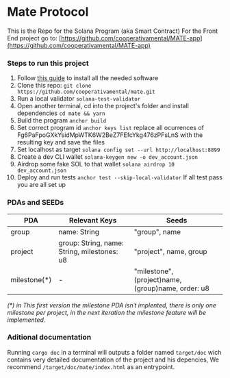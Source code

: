 # Mate Protocol

This is the Repo for the Solana Program (aka Smart Contract)
For the Front End project go to: [https://github.com/cooperativamental/MATE-app](https://github.com/cooperativamental/MATE-app)

### Steps to run this project

1. Follow [this guide](https://book.anchor-lang.com/getting_started/installation.html) to install all the needed software
2. Clone this repo:
    `git clone https://github.com/cooperativamental/mate.git`
3. Run a local validator
    `solana-test-validator`
4. Open another terminal, cd into the project's folder and install dependencies
    `cd mate && yarn`
5. Build the program
    `anchor build`
6. Set correct program id
    `anchor keys list`
    replace all ocurrences of Fg6PaFpoGXkYsidMpWTK6W2BeZ7FEfcYkg476zPFsLnS with the resulting key and save the files
7. Set localhost as target
    `solana config set --url http://localhost:8899`
8. Create a dev CLI wallet
    `solana-keygen new -o dev_account.json`
9. Airdrop some fake SOL to that wallet
    `solana airdrop 10 dev_account.json`
10. Deploy and run tests
    `anchor test --skip-local-validator`
    If all test pass you are all set up

### PDAs and SEEDs

| PDA | Relevant Keys | Seeds |
| --- | ------------- | ----- |
| group | name: String | "group", name |
| project | group: String, name: String, milestones: u8 | "project", name, group |
| milestone(\*) | - | "milestone", (project)name, (group)name, order: u8 |

*(\*) in This first version the milestone PDA isn´t implented, there is only one milestone per project, in the next iteration the milestone feature will be implemented.*

### Aditional documentation


Running `cargo doc` in a terminal will outputs a folder named `target/doc` wich contains very detailed documentation of the project and his depencies,
We recommend `/target/doc/mate/index.html` as an entrypoint.
